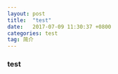 ```yaml
---
layout: post
title:  "test"
date:   2017-07-09 11:30:37 +0800
categories: test
tag: 简介
---
```


### test